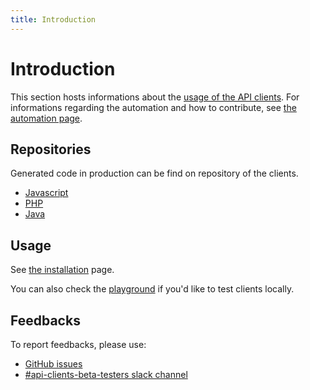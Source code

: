 ```yaml
---
title: Introduction
---
```


# Introduction

This section hosts informations about the [usage of the API clients](https://github.com/algolia/api-clients-automation). For informations regarding the automation and how to contribute, see [the automation page](/docs/contributing/introduction).

## Repositories

Generated code in production can be find on repository of the clients.

- [Javascript](https://github.com/algolia/algoliasearch-client-javascript/tree/next/)
- [PHP](https://github.com/algolia/algoliasearch-client-php/tree/next/)
- [Java](https://github.com/algolia/algoliasearch-client-java/tree/next/)

## Usage

See [the installation](/docs/clients/installation) page.

You can also check the [playground](/docs/contributing/testing/playground) if you'd like to test clients locally.

## Feedbacks

To report feedbacks, please use:

- [GitHub issues](https://github.com/algolia/api-clients-automation/issues)
- [#api-clients-beta-testers slack channel](https://algolia.slack.com/archives/C0341QDM3EG)
